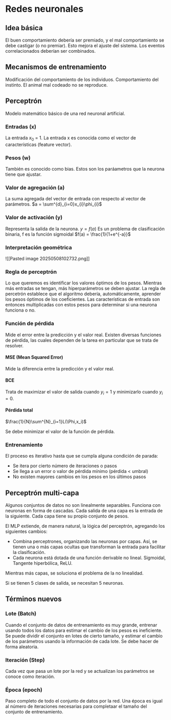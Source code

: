 # Redes neuronales
## Idea básica
El buen comportamiento debería ser premiado, y el mal comportamiento se debe castigar (o no premiar). Esto mejora el ajuste del sistema. 
Los eventos correlacionados deberían ser combinados.

## Mecanismos de entrenamiento
Modificación del comportamiento de los individuos. 
Comportamiento del instinto. El animal mal codeado no se reproduce.

## Perceptrón
Modelo matemático básico de una red neuronal artificial.

### Entradas (x)
La entrada $x_0$ = 1. La entrada x es conocida como el vector de características (feature vector).
### Pesos (w)
También es conocido como bias. Estos son los paráametros que la neurona tiene que ajustar.
### Valor de agregación (a)
La suma agregada del vector de entrada con respecto al vector de parámetros.
$a = \sum^{d}_{i=0}x_{i}\phi_{i}$  
### Valor de activación (y)
Representa la salida de la neurona. $y=f(a)$ Es un problema de clasificación binaria, f es la función sigmoidal $f(a) = \frac{1}{1+e^{-a}}$ 

### Interpretación geométrica
![[Pasted image 20250508102732.png]]
### Regla de perceptrón
Lo que queremos es identificar los valores óptimos de los pesos. Mientras más entradas se tengan, más hiperparámetros se deben ajustar.
La regla de percetrón establece que el algoritmo debería, automáticamente, aprender los pesos óptimos de los coeficientes.
Las características de entrada son entonces multiplicadas con estos pesos para determinar si una neurona funciona o no.

### Función de pérdida
Mide el error entre la predicción y el valor real. Existen diversas funciones de pérdida, las cuales dependen de la tarea en particular que se trata de resolver. 

#### MSE (Mean Squared Error)
Mide la diferencia entre la predicción y el valor real.

#### BCE 
Trata de maximizar el valor de salida cuando $y_i = 1$ y minimizarlo cuando $y_i = 0$.

#### Pérdida total
$\frac{1}{N}\sum^{N}_{i=1}L(\Phi,x_i)$

Se debe minimizar el valor de la función de pérdida.

### Entrenamiento
El proceso es iterativo hasta que se cumpla alguna condición de parada:
- Se itera por cierto número de iteraciones o pasos
- Se llega a un error o valor de pérdida mínimo (pérdida < umbral)
- No existen mayores cambios en los pesos en los últimos pasos

## Perceptrón multi-capa
Algunos conjuntos de datos no son linealmente separables.
Funciona con neuronas en forma de cascadas.
Cada salida de una capa es la entrada de la siguiente.
Cada capa tiene su propio conjunto de pesos.

El MLP extiende, de manera natural, la lógica del perceptrón, agregando los siguientes cambios:
- Combina perceptrones, organizando las neuronas por capas. Así, se tienen una o más capas ocultas que transforman la entrada para facilitar la clasificación.
- Cada neurona está dotada de una función derivable no lineal. Sigmoidal, Tangente hiperbólica, ReLU.

Mientras más capas, se soluciona el problema de la no linealidad.

Si se tienen 5 clases de salida, se necesitan 5 neuronas.

## Términos nuevos
### Lote (Batch)
Cuando el conjunto de datos de entrenamiento es muy grande, entrenar usando todos los datos para estimar el cambio de los pesos es ineficiente. Se puede dividir el conjunto en lotes de cierto tamaño, y estimar el cambio de los parámetros usando la información de cada lote. Se debe hacer de forma aleatoria.
### Iteración (Step)
Cada vez que pasa un lote por la red y se actualizan los parámetros se conoce como iteración.
### Época (epoch)
Paso completo de todo el conjunto de datos por la red. Una época es igual al número de iteraciones necesarias para completaar el tamaño del conjunto de entrenamiento.